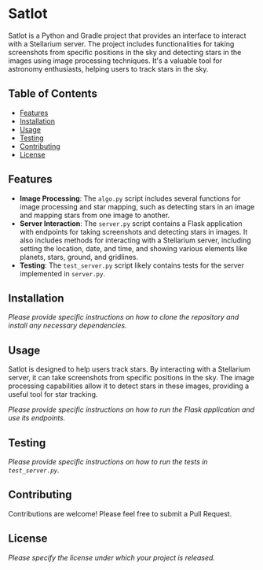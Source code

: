 # Satlot

Satlot is a Python and Gradle project that provides an interface to interact with a Stellarium server. The project includes functionalities for taking screenshots from specific positions in the sky and detecting stars in the images using image processing techniques. It's a valuable tool for astronomy enthusiasts, helping users to track stars in the sky.

## Table of Contents

- [Features](#features)
- [Installation](#installation)
- [Usage](#usage)
- [Testing](#testing)
- [Contributing](#contributing)
- [License](#license)

## Features

- **Image Processing**: The `algo.py` script includes several functions for image processing and star mapping, such as detecting stars in an image and mapping stars from one image to another.
- **Server Interaction**: The `server.py` script contains a Flask application with endpoints for taking screenshots and detecting stars in images. It also includes methods for interacting with a Stellarium server, including setting the location, date, and time, and showing various elements like planets, stars, ground, and gridlines.
- **Testing**: The `test_server.py` script likely contains tests for the server implemented in `server.py`.

## Installation

*Please provide specific instructions on how to clone the repository and install any necessary dependencies.*

## Usage

Satlot is designed to help users track stars. By interacting with a Stellarium server, it can take screenshots from specific positions in the sky. The image processing capabilities allow it to detect stars in these images, providing a useful tool for star tracking.

*Please provide specific instructions on how to run the Flask application and use its endpoints.*

## Testing

*Please provide specific instructions on how to run the tests in `test_server.py`.*

## Contributing

Contributions are welcome! Please feel free to submit a Pull Request.

## License

*Please specify the license under which your project is released.*
